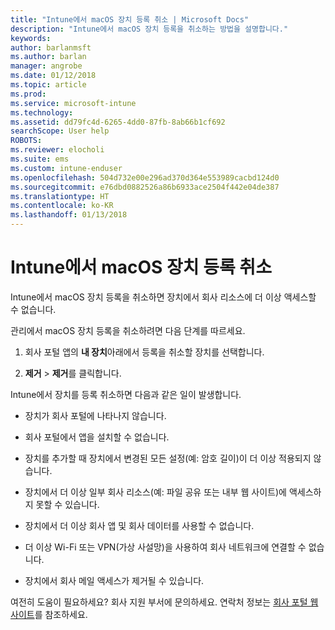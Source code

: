 ```yaml
---
title: "Intune에서 macOS 장치 등록 취소 | Microsoft Docs"
description: "Intune에서 macOS 장치 등록을 취소하는 방법을 설명합니다."
keywords: 
author: barlanmsft
ms.author: barlan
manager: angrobe
ms.date: 01/12/2018
ms.topic: article
ms.prod: 
ms.service: microsoft-intune
ms.technology: 
ms.assetid: dd79fc4d-6265-4dd0-87fb-8ab66b1cf692
searchScope: User help
ROBOTS: 
ms.reviewer: elocholi
ms.suite: ems
ms.custom: intune-enduser
ms.openlocfilehash: 504d732e00e296ad370d364e553989cacbd124d0
ms.sourcegitcommit: e76dbd0882526a86b6933ace2504f442e04de387
ms.translationtype: HT
ms.contentlocale: ko-KR
ms.lasthandoff: 01/13/2018
---
```

# <a name="unenroll-your-macos-device-from-intune"></a>Intune에서 macOS 장치 등록 취소

Intune에서 macOS 장치 등록을 취소하면 장치에서 회사 리소스에 더 이상 액세스할 수 없습니다.

관리에서 macOS 장치 등록을 취소하려면 다음 단계를 따르세요.

1.  회사 포털 앱의 **내 장치**아래에서 등록을 취소할 장치를 선택합니다.

2.  **제거** > **제거**를 클릭합니다.

Intune에서 장치를 등록 취소하면 다음과 같은 일이 발생합니다.

-   장치가 회사 포털에 나타나지 않습니다.

-   회사 포털에서 앱을 설치할 수 없습니다.

-   장치를 추가할 때 장치에서 변경된 모든 설정(예: 암호 길이)이 더 이상 적용되지 않습니다.

-   장치에서 더 이상 일부 회사 리소스(예: 파일 공유 또는 내부 웹 사이트)에 액세스하지 못할 수 있습니다.

-   장치에서 더 이상 회사 앱 및 회사 데이터를 사용할 수 없습니다.

-   더 이상 Wi-Fi 또는 VPN(가상 사설망)을 사용하여 회사 네트워크에 연결할 수 없습니다.

-   장치에서 회사 메일 액세스가 제거될 수 있습니다.

여전히 도움이 필요하세요? 회사 지원 부서에 문의하세요. 연락처 정보는 [회사 포털 웹 사이트](https://portal.manage.microsoft.com#HelpDeskDialog)를 참조하세요.
